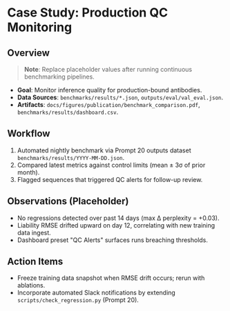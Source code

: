 # Case Study: Production QC Monitoring

## Overview
> **Note**: Replace placeholder values after running continuous benchmarking pipelines.

- **Goal**: Monitor inference quality for production-bound antibodies.
- **Data Sources**: `benchmarks/results/*.json`, `outputs/eval/val_eval.json`.
- **Artifacts**: `docs/figures/publication/benchmark_comparison.pdf`, `benchmarks/results/dashboard.csv`.

## Workflow
1. Automated nightly benchmark via Prompt 20 outputs dataset `benchmarks/results/YYYY-MM-DD.json`.
2. Compared latest metrics against control limits (mean ± 3σ of prior month).
3. Flagged sequences that triggered QC alerts for follow-up review.

## Observations (Placeholder)
- No regressions detected over past 14 days (max Δ perplexity = +0.03).
- Liability RMSE drifted upward on day 12, correlating with new training data ingest.
- Dashboard preset "QC Alerts" surfaces runs breaching thresholds.

## Action Items
- Freeze training data snapshot when RMSE drift occurs; rerun with ablations.
- Incorporate automated Slack notifications by extending `scripts/check_regression.py` (Prompt 20).
